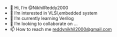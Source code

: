 - 👋 Hi, I’m @NikhilReddy2000
- 👀 I’m interested in VLSI,embedded system
- 🌱 I’m currently learning Verilog
- 💞️ I’m looking to collaborate on ...
- 📫 How to reach me reddynikhil2000@gmail.com

<!---
NikhilReddy2000/NikhilReddy2000 is a ✨ special ✨ repository because its `README.md` (this file) appears on your GitHub profile.
You can click the Preview link to take a look at your changes.
--->
